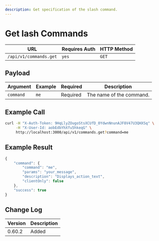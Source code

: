 ```yaml
---
description: Get specification of the slash command.
---
```


# Get lash Commands

| URL                    | Requires Auth | HTTP Method |
| ---------------------- | ------------- | ----------- |
| `/api/v1/commands.get` | `yes`         | `GET`       |

## Payload

| Argument  | Example | Required | Description              |
| --------- | ------- | -------- | ------------------------ |
| `command` | `me`    | Required | The name of the command. |

## Example Call

```bash
curl -H "X-Auth-Token: 9HqLlyZOugoStsXCUfD_0YdwnNnunAJF8V47U3QHXSq" \
     -H "X-User-Id: aobEdbYhXfu5hkeqG" \
     http://localhost:3000/api/v1/commands.get?command=me
```

## Example Result

```javascript
{
    "command": {
        "command": "me",
        "params": "your_message",
        "description": "Displays_action_text",
        "clientOnly": false
    },
    "success": true
}
```

## Change Log

| Version | Description |
| ------- | ----------- |
| 0.60.2  | Added       |
